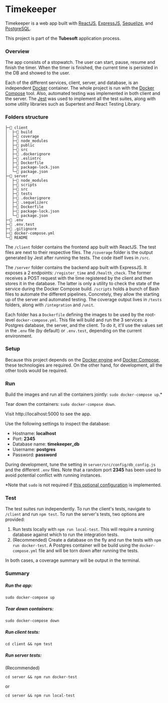 # Timekeeper

Timekeeper is a web app built with [ReactJS](https://reactjs.org/), [ExpressJS](https://expressjs.com/), [Sequelize](https://sequelize.org/master/index.html), and [PostgreSQL](https://www.postgresql.org/).

This project is part of the **Tubesoft** application process.

### Overview

The app consists of a stopwatch. The user can start, pause, resume and finish the timer. When the timer is finished, the current time is persisted in the DB and showed to the user.

Each of the different services, client, server, and database, is an independent [Docker](https://docs.docker.com/) container. The whole project is run with the [Docker Compose](https://docs.docker.com/compose/) tool. Also, automated testing was implemented in both client and the server. The [Jest](https://jestjs.io/) was used to implement all the test suites, along with some utility libraries such as Supertest and React Testing Library.

### Folders structure

```
├─📁 client
│  ├─📁 build
│  ├─📁 coverage
│  ├─📁 node_modules
│  ├─📁 public
│  ├─📁 src
│  ├─📄 .dockerignore
│  ├─📄 .eslintrc
│  ├─📄 Dockerfile
│  ├─📄 package-lock.json
│  └─📄 package.json
├─📁 server
│  ├─📁 node_modules
│  ├─📁 scripts
│  ├─📁 src
│  ├─📁 tests
│  ├─📄 .dockerignore
│  ├─📄 .sequelizerc
│  ├─📄 Dockerfile
│  ├─📄 package-lock.json
│  └─📄 package.json
├─📄 .env
├─📄 .env.test
├─📄 .gitignore
├─📄 docker-compose.yml
└─📄 README
```

The `/client` folder contains the frontend app built with ReactJS. The test files are next to their respective files. The `/coverage` folder is the output generated by Jest after running the tests. The code itself lives in `/src`.

The `/server` folder contains the backend app built with ExpressJS. It exposes a 2 endpoints: `/register_time` and `/health_check`. The former receives a POST request with the time registered by the client and then stores it in the database. The latter is only a utility to check the state of the service during the Docker Compose build. `/scripts` holds a bunch of Bash files to automate the different pipelines. Concretely, they allow the starting up of the server and automated testing. The coverage output lives in `/tests` folders, along with `/integration` and `/unit`.

Each folder has a `Dockerfile` defining the images to be used by the root-level `docker-compose.yml`. This file will build and run the 3 services: a Postgres database, the server, and the client. To do it, it'll use the values set in the `.env` file (by default) or `.env.test`, depending on the current environment.

### Setup

Because this project depends on the [Docker engine](https://docs.docker.com/engine/) and [Docker Compose](https://docs.docker.com/compose/install/), these technologies are required. On the other hand, for development, all the other tools would be required.

### Run

Build the images and run all the containers jointly: `sudo docker-compose up`.*

Tear down the containers: `sudo docker-compose down`.

Visit http://localhost:5000 to see the app.

Use the following settings to inspect the database:

- Hostname: **localhost**
- Port: **2345**
- Database name: **timekeeper_db**
- Username: **postgres**
- Password: **password**

During development, tune the setting in `server/src/config/db_config.js` and the different `.env` files. Note that a random port **2345** has been used to avoid potential conflict with running instances.

*Note that `sudo` is not required if [this optional configuration](https://docs.docker.com/engine/install/linux-postinstall/) is implemented.

### Test

The test suites run independently. To run the client's tests, navigate to `/client` and run `npm test`. To run the server's tests, two options are provided:

1. Run tests locally with `npm run local-test`. This will require a running database against which to run the integration tests.
2. (Recommended) Create a database on the fly and run the tests with `npm run docker-test`. A Postgres container will be build using the `docker-compose.yml` file and will be torn down after running the tests.

In both cases, a coverage summary will be output in the terminal.

### Summary

#####  Run the app:
```
sudo docker-compose up
```
##### Tear down containers:
```
sudo docker-compose down
```
##### Run client tests:
```
cd client && npm test
```
##### Run server tests:

(Recommended)
```
cd server && npm run docker-test
```
or
```
cd server && npm run local-test
```

